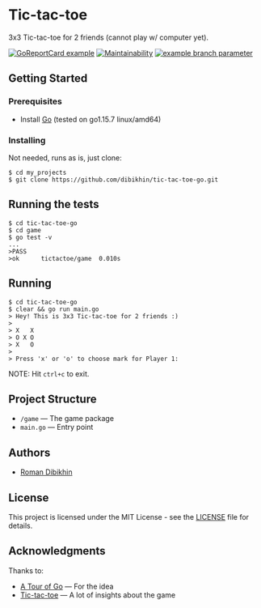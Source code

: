 # Tic-tac-toe

3x3 Tic-tac-toe for 2 friends (cannot play w/ computer yet).

[![GoReportCard example](https://goreportcard.com/badge/github.com/dibikhin/tic-tac-toe-go)](https://goreportcard.com/report/github.com/dibikhin/tic-tac-toe-go) [![Maintainability](https://api.codeclimate.com/v1/badges/229dc45729c3983e99a9/maintainability)](https://codeclimate.com/github/dibikhin/tic-tac-toe-go/maintainability) [![example branch parameter](https://github.com/dibikhin/tic-tac-toe-go/actions/workflows/go.yml/badge.svg?branch=main)](https://github.com/dibikhin/tic-tac-toe-go/actions/workflows/go.yml)

## Getting Started

### Prerequisites
- Install [Go](https://golang.org/doc/install) (tested on go1.15.7 linux/amd64)

### Installing
Not needed, runs as is, just clone:
```
$ cd my_projects
$ git clone https://github.com/dibikhin/tic-tac-toe-go.git
```

## Running the tests
```
$ cd tic-tac-toe-go
$ cd game
$ go test -v
...
>PASS
>ok      tictactoe/game  0.010s
```

## Running
```
$ cd tic-tac-toe-go
$ clear && go run main.go
> Hey! This is 3x3 Tic-tac-toe for 2 friends :)
>
> X   X
> O X O
> X   O
>
> Press 'x' or 'o' to choose mark for Player 1:
```

NOTE: Hit `ctrl+c` to exit.

## Project Structure
- `/game` — The game package
- `main.go` — Entry point

## Authors
- [Roman Dibikhin](https://github.com/dibikhin)

## License
This project is licensed under the MIT License - see the [LICENSE](./LICENSE) file for details.

## Acknowledgments
Thanks to:
- [A Tour of Go](https://tour.golang.org/welcome/1) — For the idea
- [Tic-tac-toe](https://en.wikipedia.org/wiki/Tic-tac-toe) — A lot of insights about the game
